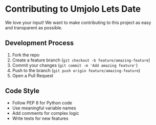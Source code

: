 # Contributing to Umjolo Lets Date

We love your input! We want to make contributing to this project as easy and transparent as possible.

## Development Process

1. Fork the repo
2. Create a feature branch (`git checkout -b feature/amazing-feature`)
3. Commit your changes (`git commit -m 'Add amazing feature'`)
4. Push to the branch (`git push origin feature/amazing-feature`)
5. Open a Pull Request

## Code Style

- Follow PEP 8 for Python code
- Use meaningful variable names
- Add comments for complex logic
- Write tests for new features
